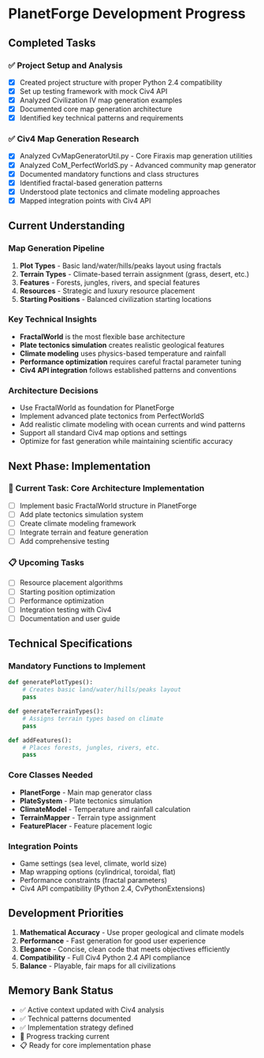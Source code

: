 # PlanetForge Development Progress

## Completed Tasks

### ✅ Project Setup and Analysis

-   [x] Created project structure with proper Python 2.4 compatibility
-   [x] Set up testing framework with mock Civ4 API
-   [x] Analyzed Civilization IV map generation examples
-   [x] Documented core map generation architecture
-   [x] Identified key technical patterns and requirements

### ✅ Civ4 Map Generation Research

-   [x] Analyzed CvMapGeneratorUtil.py - Core Firaxis map generation utilities
-   [x] Analyzed CoM_PerfectWorldS.py - Advanced community map generator
-   [x] Documented mandatory functions and class structures
-   [x] Identified fractal-based generation patterns
-   [x] Understood plate tectonics and climate modeling approaches
-   [x] Mapped integration points with Civ4 API

## Current Understanding

### Map Generation Pipeline

1. **Plot Types** - Basic land/water/hills/peaks layout using fractals
2. **Terrain Types** - Climate-based terrain assignment (grass, desert, etc.)
3. **Features** - Forests, jungles, rivers, and special features
4. **Resources** - Strategic and luxury resource placement
5. **Starting Positions** - Balanced civilization starting locations

### Key Technical Insights

-   **FractalWorld** is the most flexible base architecture
-   **Plate tectonics simulation** creates realistic geological features
-   **Climate modeling** uses physics-based temperature and rainfall
-   **Performance optimization** requires careful fractal parameter tuning
-   **Civ4 API integration** follows established patterns and conventions

### Architecture Decisions

-   Use FractalWorld as foundation for PlanetForge
-   Implement advanced plate tectonics from PerfectWorldS
-   Add realistic climate modeling with ocean currents and wind patterns
-   Support all standard Civ4 map options and settings
-   Optimize for fast generation while maintaining scientific accuracy

## Next Phase: Implementation

### 🔄 Current Task: Core Architecture Implementation

-   [ ] Implement basic FractalWorld structure in PlanetForge
-   [ ] Add plate tectonics simulation system
-   [ ] Create climate modeling framework
-   [ ] Integrate terrain and feature generation
-   [ ] Add comprehensive testing

### 📋 Upcoming Tasks

-   [ ] Resource placement algorithms
-   [ ] Starting position optimization
-   [ ] Performance optimization
-   [ ] Integration testing with Civ4
-   [ ] Documentation and user guide

## Technical Specifications

### Mandatory Functions to Implement

```python
def generatePlotTypes():
    # Creates basic land/water/hills/peaks layout
    pass

def generateTerrainTypes():
    # Assigns terrain types based on climate
    pass

def addFeatures():
    # Places forests, jungles, rivers, etc.
    pass
```

### Core Classes Needed

-   **PlanetForge** - Main map generator class
-   **PlateSystem** - Plate tectonics simulation
-   **ClimateModel** - Temperature and rainfall calculation
-   **TerrainMapper** - Terrain type assignment
-   **FeaturePlacer** - Feature placement logic

### Integration Points

-   Game settings (sea level, climate, world size)
-   Map wrapping options (cylindrical, toroidal, flat)
-   Performance constraints (fractal parameters)
-   Civ4 API compatibility (Python 2.4, CvPythonExtensions)

## Development Priorities

1. **Mathematical Accuracy** - Use proper geological and climate models
2. **Performance** - Fast generation for good user experience
3. **Elegance** - Concise, clean code that meets objectives efficiently
4. **Compatibility** - Full Civ4 Python 2.4 API compliance
5. **Balance** - Playable, fair maps for all civilizations

## Memory Bank Status

-   ✅ Active context updated with Civ4 analysis
-   ✅ Technical patterns documented
-   ✅ Implementation strategy defined
-   🔄 Progress tracking current
-   📋 Ready for core implementation phase
